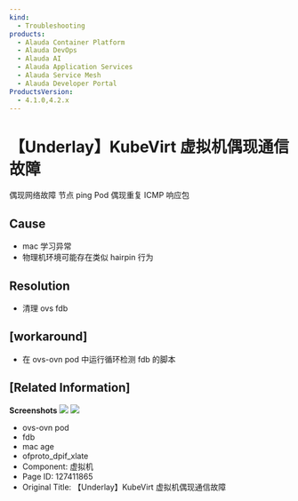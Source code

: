```yaml
---
kind:
  - Troubleshooting
products:
  - Alauda Container Platform
  - Alauda DevOps
  - Alauda AI
  - Alauda Application Services
  - Alauda Service Mesh
  - Alauda Developer Portal
ProductsVersion:
  - 4.1.0,4.2.x
---
```

<!-- A type of document that involves encountering a fault, diagnosing it, performing root cause analysis, and providing solutions. -->

# 【Underlay】KubeVirt 虚拟机偶现通信故障

偶现网络故障 节点 ping Pod 偶现重复 ICMP 响应包

## Cause
- mac 学习异常
- 物理机环境可能存在类似 hairpin 行为

## Resolution
- 清理 ovs fdb

## [workaround]
- 在 ovs-ovn pod 中运行循环检测 fdb 的脚本

## [Related Information]
**Screenshots**
![](https://jira.alauda.cn/secure/attachment/124871/124871_image-2022-10-09-17-08-52-555.png)
![](https://jira.alauda.cn/secure/attachment/124872/124872_image-2022-10-09-17-09-53-234.png)
- ovs-ovn pod
- fdb
- mac age
- ofproto_dpif_xlate
- Component: 虚拟机
- Page ID: 127411865
- Original Title: 【Underlay】KubeVirt 虚拟机偶现通信故障

